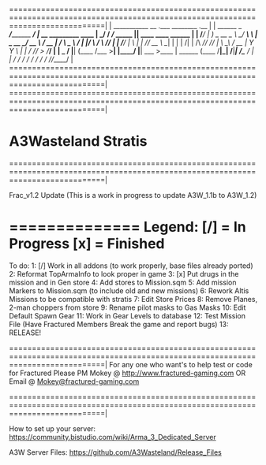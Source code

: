 =================================================================================================================================|
|         ___________                     __                           .___   ________               .__                         |
|  ______ \_   _____/___________    _____/  |_ __ _________   ____   __| _/  /  _____/_____    _____ |__| ____    ____    ______ |
| /_____/  |    __) \_  __ \__  \ _/ ___\   __\  |  \_  __ \_/ __ \ / __ |  /   \  ___\__  \  /     \|  |/    \  / ___\  /_____/ |
| /_____/  |     \   |  | \// __ \\  \___|  | |  |  /|  | \/\  ___// /_/ |  \    \_\  \/ __ \|  Y Y  \  |   |  \/ /_/  > /_____/ |
|          \___  /   |__|  (____  /\___  >__| |____/ |__|    \___  >____ |   \______  (____  /__|_|  /__|___|  /\___  /          |
|              \/               \/     \/                        \/     \/          \/     \/      \/        \//_____/           |
=================================================================================================================================|
=================================================================================================================================|
# A3Wasteland Stratis
=================================================================================================================================|

Frac_v1.2 Update
(This is a work in progress to update A3W_1.1b to A3W_1.2)

==============
Legend:
[/] = In Progress
[x] = Finished
==============

To do:
1: [/] Work in all addons (to work properly, base files already ported)
2:     Reformat TopArmaInfo to look proper in game
3: [x] Put drugs in the mission and in Gen store
4:     Add stores to Mission.sqm
5:     Add mission Markers to Mission.sqm (to include old and new missions)
6:     Rework Altis Missions to be compatible with stratis
7:     Edit Store Prices
8:     Remove Planes, 2-man choppers from store
9:     Rename pilot masks to Gas Masks
10:    Edit Default Spawn Gear
11:    Work in Gear Levels to database
12:    Test Mission File (Have Fractured Members Break the game and report bugs)
13:    RELEASE!

=================================================================================================================================|
For any one who want's to help test or code for Fractured Please PM Mokey @ http://www.fractured-gaming.com 
OR
Email @ Mokey@fractured-gaming.com

=================================================================================================================================|

How to set up your server:
https://community.bistudio.com/wiki/Arma_3_Dedicated_Server

A3W Server Files:
https://github.com/A3Wasteland/Release_Files
